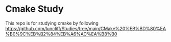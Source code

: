 # Cmake Study

This repo is for studying cmake by following https://github.com/luncliff/Studies/tree/main/CMake%20%EB%BD%80%EA%B0%9C%EB%B2%84%EB%A6%AC%EA%B8%B0
